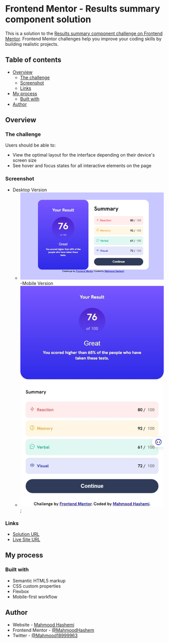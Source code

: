 # Frontend Mentor - Results summary component solution

This is a solution to the [Results summary component challenge on Frontend Mentor](https://www.frontendmentor.io/challenges/results-summary-component-CE_K6s0maV). Frontend Mentor challenges help you improve your coding skills by building realistic projects. 

## Table of contents

- [Overview](#overview)
  - [The challenge](#the-challenge)
  - [Screenshot](#screenshot)
  - [Links](#links)
- [My process](#my-process)
  - [Built with](#built-with)
- [Author](#author)

## Overview

### The challenge

Users should be able to:

- View the optimal layout for the interface depending on their device's screen size
- See hover and focus states for all interactive elements on the page

### Screenshot

- Desktop Version
  - ![](./assets/images/desktop.jpeg)
-Mobile Version
  - ![](./assets/images/mobile.jpeg); 



### Links

- [Solution URL](https://github.com/MahmoodHashem/Mentor-Challanges/tree/main/result-summary)
- [Live Site URL](https://mahmoodhashem.github.io/Mentor-Challanges/result-summary/index.html)

## My process

### Built with

- Semantic HTML5 markup
- CSS custom properties
- Flexbox
- Mobile-first workflow




## Author

- Website - [Mahmood Hashemi](https://t.me/shahmahmood)
- Frontend Mentor - [@MahmoodHashem](https://www.frontendmentor.io/profile/MahmoodHasheme/yourusername)
- Twitter - [@Mahmood18999963](https://twitter.com/Mahmood18999963)

